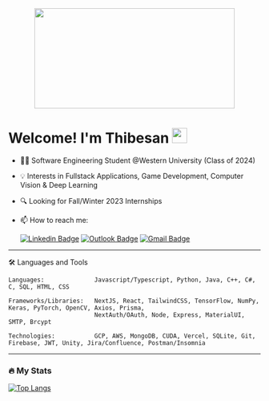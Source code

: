 <div id="header" align="center">
  <img src="https://media.giphy.com/media/3ornk57KwDXf81rjWM/giphy.gif" width="400" height="200"/>

  <h1 align="left">
    Welcome! I'm Thibesan
    <img src="https://media.giphy.com/media/hvRJCLFzcasrR4ia7z/giphy.gif" width="30px"/>
  </h1>
  <div align="left">
    
  - 👨‍🎓 Software Engineering Student @Western University (Class of 2024)
  
  - 💡 Interests in Fullstack Applications, Game Development, Computer Vision & Deep Learning
    
  - 🔍 Looking for Fall/Winter 2023 Internships
    
  - 📫 How to reach me: 
    
    [![Linkedin Badge](https://img.shields.io/badge/-Thibesan_Raveenderan-blue?style=flat&logo=Linkedin&logoColor=white)](https://www.linkedin.com/in/thibesanraveenderan/)
    [![Outlook Badge](https://img.shields.io/badge/-traveen2@uwo.ca-blue?style=flat&logo=microsoft-outlook&logoColor=white)](mailto:traveen2@uwo.ca)
    [![Gmail Badge](https://img.shields.io/badge/-thibesanraveenderan@gmail.com-red?style=flat&logo=Gmail&logoColor=white)](mailto:thibesanraveenderan@gmail.com)
    
---

 🛠️ Languages and Tools
    
    Languages:              Javascript/Typescript, Python, Java, C++, C#, C, SQL, HTML, CSS
    
    Frameworks/Libraries:   NextJS, React, TailwindCSS, TensorFlow, NumPy, Keras, PyTorch, OpenCV, Axios, Prisma,
                            NextAuth/OAuth, Node, Express, MaterialUI, SMTP, Brcypt
                            
    Technologies:           GCP, AWS, MongoDB, CUDA, Vercel, SQLite, Git, Firebase, JWT, Unity, Jira/Confluence, Postman/Insomnia
    
---
    
### 🔥 My Stats
    
[![Top Langs](https://github-readme-stats.vercel.app/api/top-langs/?username=thibesan&layout=compact&theme=vision-friendly-dark&hide_border=true)](https://github.com/anuraghazra/github-readme-stats)

  </div>
</div>
